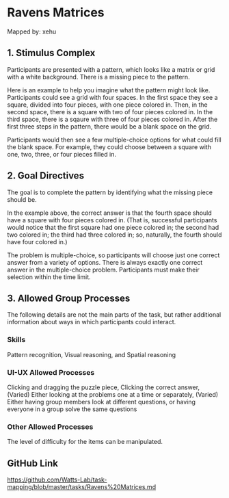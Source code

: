 # Ravens Matrices

Mapped by: xehu 

## 1. Stimulus Complex 
Participants are presented with a pattern, which looks like a matrix or grid with a white background. There is a missing piece to the pattern.

Here is an example to help you imagine what the pattern might look like. Participants could see a grid with four spaces. In the first space they see a square, divided into four pieces, with one piece colored in. Then, in the second space, there is a square with two of four pieces colored in. In the third space, there is a sqaure with three of four pieces colored in. After the first three steps in the pattern, there would be a blank space on the grid.

Participants would then see a few multiple-choice options for what could fill the blank space. For example, they could choose between a square with one, two, three, or four pieces filled in.

## 2. Goal Directives 
The goal is to complete the pattern by identifying what the missing piece should be. 

In the example above, the correct answer is that the fourth space should have a square with four pieces colored in. (That is, successful participants would notice that the first square had one piece colored in; the second had two colored in; the third had three colored in; so, naturally, the fourth should have four colored in.)

The problem is multiple-choice, so participants will choose just one correct answer from a variety of options. There is always exactly one correct answer in the multiple-choice problem. Participants must make their selection within the time limit.

## 3. Allowed Group Processes 
The following details are not the main parts of the task, but rather additional information about ways in which participants could interact.

### Skills 
Pattern recognition, Visual reasoning, and Spatial reasoning

### UI-UX Allowed Processes
Clicking and dragging the puzzle piece, Clicking the correct answer, (Varied) Either looking at the problems one at a time or separately, (Varied) Either having group members look at different questions, or having everyone in a group solve the same questions

### Other Allowed Processes
The level of difficulty for the items can be manipulated.

## GitHub Link 
https://github.com/Watts-Lab/task-mapping/blob/master/tasks/Ravens%20Matrices.md
